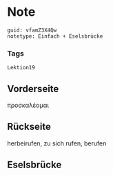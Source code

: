 # Note
```
guid: vfamZ3X4Qw
notetype: Einfach + Eselsbrücke
```

### Tags
```
Lektion19
```

## Vorderseite
προσκαλέομαι

## Rückseite
herbeirufen, zu sich rufen, berufen

## Eselsbrücke

